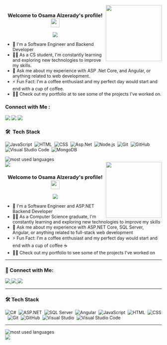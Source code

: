 
<img width="180" align="right" src="https://c.tenor.com/_DOBjnGspYAAAAAM/code-coding.gif">

<h3 align="center">
  Welcome to Osama Alzerady's profile!
  <img src="https://media.giphy.com/media/hvRJCLFzcasrR4ia7z/giphy.gif" width="28">
</h3>

<!-- Typing SVG by DenverCoder1 - https://github.com/DenverCoder1/readme-typing-svg -->
<p align="center">
  <a href="https://github.com/DenverCoder1/readme-typing-svg"><img src="https://readme-typing-svg.herokuapp.com/?lines=Full-stack%20web%20developer;Always%20learning%20new%20things&font=Fira%20Code&center=true&width=440&height=45&color=f75c7e&vCenter=true&size=22"></a>
</p> 

- 🏢 I'm a Software Engineer and Backend Developer
- 👨‍💻 As a CS student, I'm constantly learning and exploring new technologies to improve my skills.
- 💬 Ask me about my experience with ASP .Net Core, and Angular, or anything related to web development.
- ⚡ Fun Fact: I'm a coffee enthusiast and my perfect day would start and end with a cup of coffee.
- 👨‍💻 Check out my portfolio at to see some of the projects I've worked on.


### Connect with Me :

<a href="https://www.linkedin.com/in/osama-alzurady-8a7395214/" target="_blank"><img src="https://img.shields.io/badge/-Osama%20Alzerady-0077B5?style=for-the-badge&logo=Linkedin&logoColor=white"/></a>
<a href="https://t.me/Osama0_Mohamed" target="_blank"><img src="https://img.shields.io/badge/-Osama%20Alzerady-0077B5?style=for-the-badge&logo=Telegram&logoColor=white"/></a>
<a href="https://www.instagram.com/osama.alzerady/" target="_blank"><img src="https://img.shields.io/badge/-Osama%20Alzerady-0077B5?style=for-the-badge&logo=instagram&logoColor=white"/></a>

### 🛠 &nbsp;Tech Stack
![JavaScript](https://img.shields.io/badge/-JavaScript-05122A?style=flat&logo=javascript)&nbsp;
![HTML](https://img.shields.io/badge/-HTML-05122A?style=flat&logo=HTML5)&nbsp;
![CSS](https://img.shields.io/badge/-CSS-05122A?style=flat&logo=CSS3&logoColor=1572B6)&nbsp;
![Asp.Net](https://img.shields.io/badge/-Asp.Net-05122A?style=flat&logo=Asp.Net)&nbsp;
![Node.js](https://img.shields.io/badge/-Node.js-05122A?style=flat&logo=node.js&logoColor=339933)&nbsp;
![Git](https://img.shields.io/badge/-Git-05122A?style=flat&logo=git)&nbsp;
![GitHub](https://img.shields.io/badge/-GitHub-05122A?style=flat&logo=github)&nbsp;
![Visual Studio Code](https://img.shields.io/badge/-Visual%20Studio%20Code-05122A?style=flat&logo=visual-studio-code&logoColor=007ACC)&nbsp;
![MongoDB](https://img.shields.io/badge/-MongoDB-05122A?style=flat&logo=MongoDB)&nbsp;
<!-- ![GraphQL](https://img.shields.io/badge/-GraphQL-05122A?style=flat&logo=GraphQL)&nbsp;
--!>

<!-- ![Python](https://img.shields.io/badge/-Python%20-05122A?style=flat&logo=python)&nbsp; --!>




<img align="left" src="https://github-readme-stats.vercel.app/api/top-langs?username=yousefdergham&show_icons=true&locale=en&layout=compact&theme=radical" alt="most used languages" />
<br>
<a href="https://komarev.com/ghpvc/?username=yousefdergham&style=for-the-badge">
    <img src="https://komarev.com/ghpvc/?username=yousefdergham&style=for-the-badge">
</a>


<img width="180" align="right" src="https://c.tenor.com/_DOBjnGspYAAAAAM/code-coding.gif">

<h3 align="center">
  Welcome to Osama Alzerady's profile!
  <img src="https://media.giphy.com/media/hvRJCLFzcasrR4ia7z/giphy.gif" width="28">
</h3>

<!-- Typing SVG by DenverCoder1 -->
<p align="center">
  <a href="https://github.com/DenverCoder1/readme-typing-svg">
    <img src="https://readme-typing-svg.herokuapp.com/?lines=Full-stack%20web%20developer;ASP.NET%20Core%20%7C%20Angular%20%7C%20SQL%20Server&font=Fira%20Code&center=true&width=500&height=45&color=f75c7e&vCenter=true&size=22">
  </a>
</p> 

- 🏢 I'm a Software Engineer and ASP.NET Backend Developer  
- 👨‍💻 As a Computer Science graduate, I'm constantly learning and exploring new technologies to improve my skills  
- 💬 Ask me about my experience with ASP.NET Core, SQL Server, Angular, or anything related to full-stack web development  
- ⚡ Fun Fact: I'm a coffee enthusiast and my perfect day would start and end with a cup of coffee ☕  
- 👨‍💻 Check out my portfolio to see some of the projects I've worked on

---

### 🔗 Connect with Me:

<a href="https://www.linkedin.com/in/osama-alzurady-8a7395214/" target="_blank">
  <img src="https://img.shields.io/badge/-Osama%20Alzerady-0077B5?style=for-the-badge&logo=Linkedin&logoColor=white"/>
</a>
<a href="https://t.me/Osama0_Mohamed" target="_blank">
  <img src="https://img.shields.io/badge/-Osama%20Alzerady-0077B5?style=for-the-badge&logo=Telegram&logoColor=white"/>
</a>
<a href="https://www.instagram.com/osama.alzerady/" target="_blank">
  <img src="https://img.shields.io/badge/-Osama%20Alzerady-0077B5?style=for-the-badge&logo=instagram&logoColor=white"/>
</a>

---

### 🛠 Tech Stack

![C#](https://img.shields.io/badge/-CSharp-05122A?style=flat&logo=csharp&logoColor=purple)&nbsp;
![ASP.NET](https://img.shields.io/badge/-ASP.NET%20Core-05122A?style=flat&logo=.net&logoColor=blue)&nbsp;
![SQL Server](https://img.shields.io/badge/-SQL%20Server-05122A?style=flat&logo=microsoft-sql-server&logoColor=red)&nbsp;
![Angular](https://img.shields.io/badge/-Angular-05122A?style=flat&logo=angular&logoColor=red)&nbsp;
![JavaScript](https://img.shields.io/badge/-JavaScript-05122A?style=flat&logo=javascript)&nbsp;
![HTML](https://img.shields.io/badge/-HTML5-05122A?style=flat&logo=html5)&nbsp;
![CSS](https://img.shields.io/badge/-CSS3-05122A?style=flat&logo=css3&logoColor=1572B6)&nbsp;
![Git](https://img.shields.io/badge/-Git-05122A?style=flat&logo=git)&nbsp;
![GitHub](https://img.shields.io/badge/-GitHub-05122A?style=flat&logo=github)&nbsp;
![Visual Studio](https://img.shields.io/badge/-Visual%20Studio-05122A?style=flat&logo=visual-studio&logoColor=5C2D91)&nbsp;
![Visual Studio Code](https://img.shields.io/badge/-VS%20Code-05122A?style=flat&logo=visual-studio-code&logoColor=007ACC)&nbsp;

---

<img align="left" src="https://github-readme-stats.vercel.app/api/top-langs?username=Osama-mohameed&show_icons=true&locale=en&layout=compact&theme=radical" alt="most used languages" />

<br>

<a href="https://komarev.com/ghpvc/?username=Osama-mohameed&style=for-the-badge">
  <img src="https://komarev.com/ghpvc/?username=Osama-mohameed&style=for-the-badge" />
</a>
